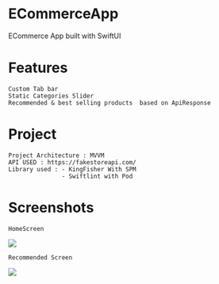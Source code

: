 # ECommerceApp
ECommerce App built with SwiftUI

# Features
    Custom Tab bar
    Static Categories Slider
    Recommended & best selling products  based on ApiResponse
    
    
# Project 
    Project Architecture : MVVM
    API USED : https://fakestoreapi.com/
    Library used : - KingFisher With SPM
                   - Swiftlint with Pod 
    
# Screenshots

    HomeScreen 
<img src="https://github.com/wassim93/ECommerceApp/blob/main/Screenshots/1.gif">
    
    Recommended Screen
<img src="https://github.com/wassim93/ECommerceApp/blob/main/Screenshots/2.gif">

    
    
    
    
    
